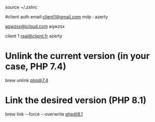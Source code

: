 source ~/.zshrc


#client auth
email:client1@gmail.com
mdp : azerty

aqwzsx@icloud.com
aqwzsx



client 1
real@client.fr
azerty

# Unlink the current version (in your case, PHP 7.4)
brew unlink php@7.4

# Link the desired version (PHP 8.1)
brew link --force --overwrite php@8.1